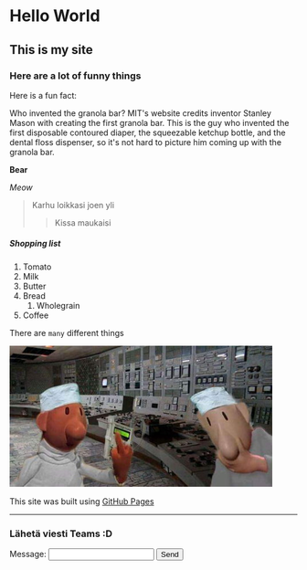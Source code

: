 # Hello World
## This is my site
### Here are a lot of funny things

Here is a fun fact:

Who invented the granola bar?
MIT's website credits inventor Stanley
 Mason with creating the first granola bar. 
 This is the guy who invented the first disposable 
 contoured diaper, the squeezable ketchup bottle, 
 and the dental floss dispenser, so it's not hard to 
 picture him coming up with the granola bar.


**Bear**

*Meow*

>Karhu loikkasi joen yli
>>Kissa maukaisi

##### Shopping list
1. Tomato
2. Milk
3. Butter
4. Bread
    1. Wholegrain
5. Coffee

There are `many` different things

 ![Pat and Mat](/assets/images/pat&mat.jpg)

This site was built using [GitHub Pages](https://pages.github.com/)

---

### Lähetä viesti Teams :D

<form id="teamsForm">
    <label for="message">Message:</label>
    <input type="text" id="message" name="message" required>
    <button type="submit">Send</button>
</form>

<script>
    const webhookUrl = 'https://prod-230.westeurope.logic.azure.com:443/workflows/ef1e6e481c444bacbd6e1b55273703cf/triggers/manual/paths/invoke?api-version=2016-06-01&sp=%2Ftriggers%2Fmanual%2Frun&sv=1.0&sig=pPgEdvhkHxB1zwp1-O8gRMvv42k9m2EJfUfY8i9BPUU';

    document.getElementById('teamsForm').addEventListener('submit', function(e) {
        e.preventDefault();

        const message = document.getElementById('message').value;

        fetch(webhookUrl, {
            method: 'POST',
            headers: {
                'Content-Type': 'application/json'
            },
            body: JSON.stringify({
                text: message
            })
        })
         
        .then(response => {
            if (response.ok) {
                alert('Message sent!');
            } else {
                alert('Error sending message');
            }
        })
        .catch(error => {
            console.error('Error:', error);
            alert('Error sending message');
        });
    });
</script>
